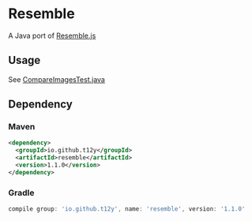 # Resemble

A Java port of [Resemble.js](https://github.com/rsmbl/Resemble.js)

## Usage

See [CompareImagesTest.java](src/test/java/io/github/t12y/resemble/CompareImagesTest.java)

## Dependency

### Maven

```xml
<dependency>
  <groupId>io.github.t12y</groupId>
  <artifactId>resemble</artifactId>
  <version>1.1.0</version>
</dependency>
```

### Gradle
```groovy
compile group: 'io.github.t12y', name: 'resemble', version: '1.1.0'
```